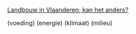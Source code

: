 [Landbouw in Vlaanderen; kan het anders?](https://www.youtube.com/watch?v=RA_jDMYszuk)

(voeding) (energie) (klimaat) (milieu)


